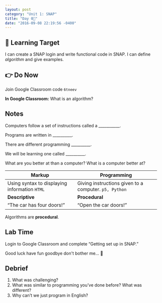 ```yaml
---
layout: post
category: "Unit 1: SNAP"
title: "Day 0⃣"
date: "2016-09-08 22:19:56 -0400"
---
```


## 🎯 Learning Target
I can create a SNAP login and write functional code in SNAP.
I can define _algorithm_ and give examples.

## 👉 Do Now
Join Google Classroom code `6tneev`

**In Google Classroom:** What is an algorithm?

## Notes
Computers follow a set of instructions called a ___________.

Programs are written in __________.

There are different programming __________.

We will be learning one called __________.

What are you better at than a computer? What is a computer better at?

| Markup  |  Programming |
|---|---|
| Using syntax to  displaying information  `HTML`  |  Giving instructions given to a computer. `p5, Python` |
| **Descriptive**  |  **Procedural** |
| “The car has four doors!”  | “Open the car doors!”  |

Algorithms are **procedural**.

## Lab Time
Login to Google Classroom and complete “Getting set up in SNAP.”

Good luck have fun goodbye don't bother me... 🎉

## Debrief
1. What was challenging?
2. What was similar to programming you’ve done before? What was different?
3. Why can’t we just program in English?
